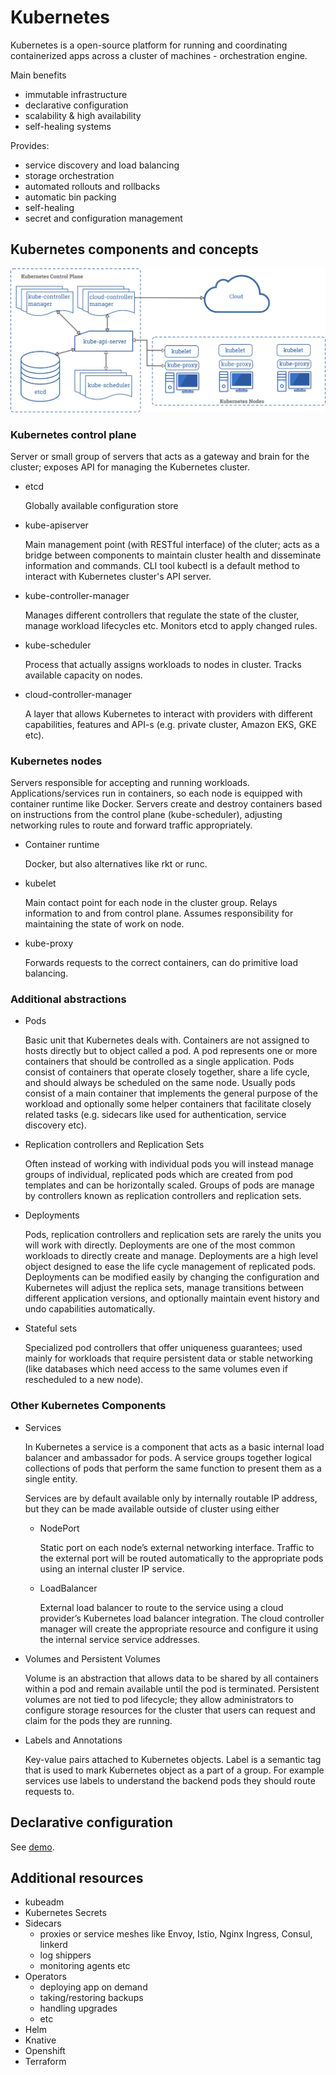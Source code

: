 # Kubernetes

Kubernetes is a open-source platform for running and coordinating containerized apps across a cluster of machines - orchestration engine.

Main benefits
- immutable infrastructure 
- declarative configuration
- scalability & high availability
- self-healing systems

Provides:
- service discovery and load balancing
- storage orchestration
- automated rollouts and rollbacks
- automatic bin packing
- self-healing
- secret and configuration management

## Kubernetes components and concepts

![Kubernetes components](docs/components-of-kubernetes.png)

### Kubernetes control plane

  Server or small group of servers that acts as a gateway and brain for the cluster; exposes API for managing the Kubernetes cluster.

  - etcd

    Globally available configuration store

  - kube-apiserver

    Main management point (with RESTful interface) of the cluter; acts as a bridge between components to maintain cluster health and disseminate information and commands.
    CLI tool kubectl is a default method to interact with Kubernetes cluster's API server.

  - kube-controller-manager

    Manages different controllers that regulate the state of the cluster, manage workload lifecycles etc. Monitors etcd to apply changed rules.

  - kube-scheduler

    Process that actually assigns workloads to nodes in cluster. Tracks available capacity on nodes.

  - cloud-controller-manager

    A layer that allows Kubernetes to interact with providers with different capabilities, features and API-s (e.g. private cluster, Amazon EKS, GKE etc).


### Kubernetes nodes

  Servers responsible for accepting and running workloads. Applications/services run in containers, so each node is equipped with container runtime like Docker.
  Servers create and destroy containers based on instructions from the control plane (kube-scheduler), adjusting networking rules to route and forward traffic appropriately.

  - Container runtime

    Docker, but also alternatives like rkt or runc.

  - kubelet

    Main contact point for each node in the cluster group. Relays information to and from control plane. Assumes responsibility for maintaining the state of work on node.

  - kube-proxy

    Forwards requests to the correct containers, can do primitive load balancing.

### Additional abstractions

  - Pods

    Basic unit that Kubernetes deals with. Containers are not assigned to hosts directly but to object called a pod. A pod represents one or more containers that should be controlled as a single application. Pods consist of containers that operate closely together, share a life cycle, and should always be scheduled on the same node.
    Usually pods consist of a main container that implements the general purpose of the workload and optionally some helper containers that facilitate closely related tasks (e.g. sidecars like used for authentication, service discovery etc).

  - Replication controllers and Replication Sets

    Often instead of working with individual pods you will instead manage groups of individual, replicated pods which are created from pod templates and can be horizontally scaled. Groups of pods are manage by controllers known as replication controllers and replication sets.

  - Deployments

    Pods, replication controllers and replication sets are rarely the units you will work with directly. 
    Deployments are one of the most common workloads to directly create and manage. Deployments are a high level object designed to ease the life cycle management of replicated pods. Deployments can be modified easily by changing the configuration and Kubernetes will adjust the replica sets, manage transitions between different application versions, and optionally maintain event history and undo capabilities automatically.

  - Stateful sets

    Specialized pod controllers that offer uniqueness guarantees; used mainly for workloads that require persistent data or stable networking (like databases which need access to the same volumes even if rescheduled to a new node).

### Other Kubernetes Components

  - Services

    In Kubernetes a service is a component that acts as a basic internal load balancer and ambassador for pods. A service groups together logical collections of pods that perform the same function to present them as a single entity.
    
    Services are by default available only by internally routable IP address, but they can be made available outside of cluster using either

    - NodePort

      Static port on each node’s external networking interface. Traffic to the external port will be routed automatically to the appropriate pods using an internal cluster IP service.

    - LoadBalancer

       External load balancer to route to the service using a cloud provider’s Kubernetes load balancer integration. The cloud controller manager will create the appropriate resource and configure it using the internal service service addresses.

  - Volumes and Persistent Volumes

    Volume is an abstraction that allows data to be shared by all containers within a pod and remain available until the pod is terminated.
    Persistent volumes are not tied to pod lifecycle; they allow administrators to configure storage resources for the cluster that users can request and claim for the pods they are running.

  - Labels and Annotations

    Key-value pairs attached to Kubernetes objects.
    Label is a semantic tag that is used to mark Kubernetes object as a part of a group. For example services use labels to understand the backend pods they should route requests to.

## Declarative configuration

See [demo](docs/gcloud-script.md).

## Additional resources

- kubeadm
- Kubernetes Secrets
- Sidecars
  - proxies or service meshes like Envoy, Istio, Nginx Ingress, Consul, linkerd
  - log shippers
  - monitoring agents etc
- Operators
  - deploying app on demand
  - taking/restoring backups
  - handling upgrades
  - etc
- Helm
- Knative
- Openshift
- Terraform
